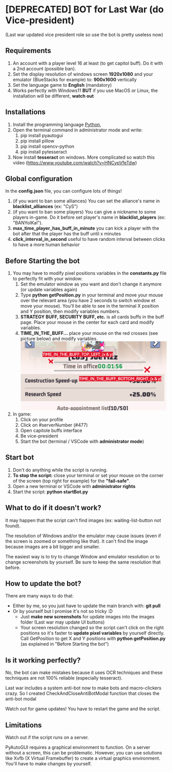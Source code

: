 # [DEPRECATED] BOT for Last War (do Vice-president)

(Last war updated vice president role so use the bot is pretty useless now)

## Requirements

1. An account with a player level 16 at least (to get capitol buff). Do it with a 2nd account (possible ban).
2. Set the display resolution of windows screen **1920x1080** and your emulator (BlueStacks for example) to: **900x1600** vertically
3. Set the language game to **English** (mandatory)
4. Works perfectly with Windows11 **BUT** if you use MacOS or Linux, the installation will be different, **watch out**

## Installations

1. Install the programming language [Python](https://www.python.org/downloads/),
2. Open the terminal command in administrator mode and write:
   1. pip install pyautogui
   2. pip install pillow
   3. pip install opencv-python
   4. pip install pytesseract
3. Now install **tesseract** on windows. More complicated so watch this video (https://www.youtube.com/watch?v=HNCypVfeTdw)

## Global configuration

In the **config.json** file, you can configure lots of things!

1. (if you want to ban some alliances) You can set the alliance's name in **blacklist_alliances** (ex: "CyS")
2. (if you want to ban some players) You can give a nickname to some players in-game. Do it before set player's name in **blacklist_players** (ex: "BANYolKal").
3. **max_time_player_has_buff_in_minute** you can kick a player with the bot after that the player has the buff until x minutes
4. **click_interval_in_second** useful to have random interval between clicks to have a more human behavior

## Before Starting the bot

1. You may have to modify pixel positions variables in the **constants.py** file to perfectly fit with your window:
   1. Set the emulator window as you want and don't change it anymore (or update variables again)
   2. Type **python getPosition.py** in your terminal and move your mouse over the relevant area (you have 2 seconds to switch window et move your mouse). You'll be able to see in the terminal X position and Y position, then modify variables numbers.
   3. **STRATEGY BUFF, SECURITY BUFF, etc.** is all cards buffs in the buff page. Place your mouse in the center for each card and modify variables.
   4. **TIME_IN_THE_BUFF...** place your mouse on the red crosses (see picture below) and modify variables. ![get time in the buff positions (tuto)](./images/time-in-the-buff-positions-tutorial.png)
2. In game:
   1. Click on your profile
   2. Click on #serverNumber (#477)
   3. Open capitole buffs interface
   4. Be vice-president
   5. Start the bot (terminal / VSCode with **administrator mode**)

## Start bot

1. Don't do anything while the script is running.
2. **To stop the script:** close your terminal or set your mouse on the corner of the screen (top right for example) for the **"fail-safe"**.
3. Open a new terminal or VSCode with **administrator rights**
4. Start the script: **python startBot.py**

## What to do if it doesn't work?

It may happen that the script can't find images (ex: waiting-list-button not found).

The resolution of Windows and/or the emulator may cause issues (even if the screen is zoomed or something like that). It can't find the image because images are a bit bigger and smaller.

The easiest way is to try to change Window and emulator resolution or to change screenshots by yourself. Be sure to keep the same resolution that before.

## How to update the bot?

There are many ways to do that:

- Either by me, so you just have to update the main branch with: **git pull**
- Or by yourself but I promise it's not so tricky :D
  - Just **make new screenshots** for update images into the images folder (Last war may update UI buttons)
  - Your screen resolution changed so the script can't click on the right positions so it's faster to **update pixel variables** by yourself directly. Call GetPosition to get X and Y positions with **python getPosition.py** (as explained in "Before Starting the bot")

## Is it working perfectly?

No, the bot can make mistakes because it uses OCR techniques and these techniques are not 100% reliable (especially tesseract).

Last war includes a system anti-bot now to make bots and macro-clickers crazy. So I created CheckAndCloseAntiBotModal function that closes the anti-bot modal

Watch out for game updates! You have to restart the game and the script.

## Limitations

Watch out if the script runs on a server.

PyAutoGUI requires a graphical environment to function. On a server without a screen, this can be problematic. However, you can use solutions like Xvfb (X Virtual Framebuffer) to create a virtual graphics environment. You'll have to make changes by yourself.
